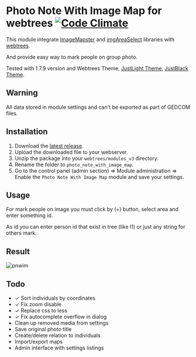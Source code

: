 # Photo Note With Image Map for webtrees [![Code Climate](https://lima.codeclimate.com/github/UksusoFF/photo_note_with_image_map/badges/gpa.svg)](https://lima.codeclimate.com/github/UksusoFF/photo_note_with_image_map)

This module integrate [ImageMapster](http://www.outsharked.com/imagemapster/) and [imgAreaSelect](http://odyniec.net/projects/imgareaselect/) libraries with [webtrees](https://www.webtrees.net/).

And provide easy way to mark people on group photo.

Tested with 1.7.9 version and Webtrees Theme, [JustLight Theme](http://www.justcarmen.nl/themes/justlight-theme/), [JustBlack Theme](https://github.com/JustCarmen/justblack).

## Warning

All data stored in module settings and can't be exported as part of GEDCOM files.

## Installation
1. Download the [latest release](https://github.com/UksusoFF/photo_note_with_image_map/releases/latest).
2. Upload the downloaded file to your webserver.
3. Unzip the package into your `webtrees/modules_v3` directory.
4. Rename the folder to `photo_note_with_image_map`.
5. Go to the control panel (admin section) => Module administration => Enable the `Photo Note With Image Map` module and save your settings.

## Usage

For mark people on image you must click by (+) button, select area and enter something id.

As id you can enter person id that exist in tree (like I1) or just any string for others mark.

## Result

![pnwim](https://cloud.githubusercontent.com/assets/1931442/23299146/d33eb9d0-fa99-11e6-96f1-d07c89fc6f0f.png)

## Todo
* &#10003; Sort individuals by coordinates
* &#10003; Fix zoom disable
* &#10003; Replace css to less
* &#10003; Fix autocomplete overflow in dialog
* Clean up removed media from settings
* Save original photo title
* Create/delete relation to individuals
* Import/export maps
* Admin interface with settings listings
